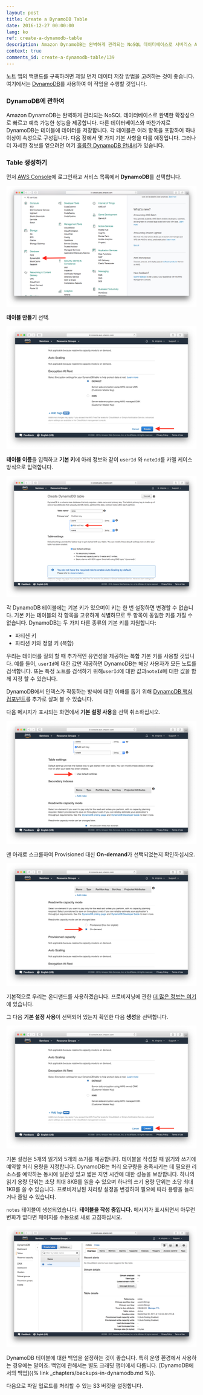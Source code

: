 ```yaml
---
layout: post
title: Create a DynamoDB Table
date: 2016-12-27 00:00:00
lang: ko
ref: create-a-dynamodb-table
description: Amazon DynamoDB는 완벽하게 관리되는 NoSQL 데이터베이스로 서버리스 API 백엔드에 동력을 공급합니다. DynamoDB는 테이블에 데이터를 저장하고 각 테이블에는 설정된 후에는 변경할 수없는 기본 키가 있습니다. 또한 DynamoDB 테이블에 대한 읽기 및 쓰기 설정을 통해 처리량 용량을 프로비저닝 할 예정입니다.
context: true
comments_id: create-a-dynamodb-table/139
---
```


노트 앱의 백앤드를 구축하려면 제일 먼저 데이터 저장 방법을 고려하는 것이 좋습니다. 여기에서는 [DynamoDB](https://aws.amazon.com/dynamodb/)를 사용하여 이 작업을 수행할 것입니다.

### DynamoDB에 관하여

Amazon DynamoDB는 완벽하게 관리되는 NoSQL 데이터베이스로 완벽한 확장성으로 빠르고 예측 가능한 성능을 제공합니다. 다른 데이터베이스와 마찬가지로 DynamoDB는 테이블에 데이터를 저장합니다. 각 테이블은 여러 항목을 포함하여 하나 이상이 속성으로 구성됩니다. 다음 장에서 몇 가지 기본 사항을 다룰 예정입니다. 그러나 더 자세한 정보를 얻으려면 여기 [훌륭한 DynamoDB 안내서](https://www.dynamodbguide.com)가 있습니다.

### Table 생성하기

먼저 [AWS Console](https://console.aws.amazon.com)에 로그인하고 서비스 목록에서 **DynamoDB**를 선택합니다.

![DynamoDB 서비스 선택 screenshot](/assets/dynamodb/select-dynamodb-service.png)

**테이블 만들기** 선택.

![DynamoDB Table 생성 screenshot](/assets/dynamodb/create-dynamodb-table.png)

**테이블 이름**을 입력하고 **기본 키**에 아래 정보와 같이 `userId` 와 `noteId`를 카멜 케이스 방식으로 입력합니다.

![테이블 기본키 생성 screenshot](/assets/dynamodb/set-table-primary-key.png)

각 DynamoDB 테이블에는 기본 키가 있으며이 키는 한 번 설정하면 변경할 수 없습니다. 기본 키는 테이블의 각 항목을 고유하게 식별하므로 두 항목이 동일한 키를 가질 수 없습니다. DynamoDB는 두 가지 다른 종류의 기본 키를 지원합니다:

* 파티션 키
* 파티션 키와 정렬 키 (복합)

우리는 데이터를 질의 할 때 추가적인 유연성을 제공하는 복합 기본 키를 사용할 것입니다. 예를 들어, `userId`에 대한 값만 제공하면 DynamoDB는 해당 사용자가 모든 노트를 검색합니다. 또는 특정 노트를 검색하기 위해`userId`에 대한 값과`noteId`에 대한 값을 함께 지정 할 수 있습니다.

DynamoDB에서 인덱스가 작동하는 방식에 대한 이해를 돕기 위해 [DynamoDB 핵심 컴포넌트][dynamodb-components]를 추가로 살펴 볼 수 있습니다.

다음 메시지가 표시되는 화면에서 **기본 설정 사용**을 선택 취소하십시오.

![기본 설정 사용 선택 취소 스크린샷](/assets/dynamodb/deselect-use-default-settings.png)

맨 아래로 스크롤하여 Provisioned 대신 **On-demand**가 선택되었는지 확인하십시오.

![프로비저닝대신 온디맨드 선택 스크린샷](/assets/dynamodb/select-on-demand-capacity.png)

기본적으로 우리는 온디맨드를 사용하겠습니다. 프로비저닝에 관한 [더 많은 정보는 여기](https://aws.amazon.com/dynamodb/pricing/provisioned/)에 있습니다.

그 다음 **기본 설정 사용**이 선택되어 있는지 확인한 다음 **생성**을 선택합니다.

![디폴트 선택하고 생성하는 스크린샷](/assets/dynamodb/create-dynamodb-table.png)

기본 설정은 5개의 읽기와 5개의 쓰기를 제공합니다. 테이블을 작성할 때 읽기와 쓰기에 예약할 처리 용량을 지정합니다. DynamoDB는 처리 요구량을 충족시키는 데 필요한 리소스를 예약하는 동시에 일관성 있고 짧은 지연 시간에 대한 성능을 보장합니다. 하나의 읽기 용량 단위는 초당 최대 8KB를 읽을 수 있으며 하나의 쓰기 용량 단위는 초당 최대 1KB를 쓸 수 있습니다. 프로비저닝된 처리량 설정을 변경하여 필요에 따라 용량을 늘리거나 줄일 수 있습니다.

`notes` 테이블이 생성되었습니다. **테이블을 작성 중입니다.** 메시지가 표시되면서 아무런 변화가 없다면 페이지를 수동으로 새로 고침하십시오.

![DynamoDB 서비스 선택 스크린샷](/assets/dynamodb/dynamodb-table-created.png)

DynamoDB 테이블에 대한 백업을 설정하는 것이 좋습니다. 특히 운영 환경에서 사용하는 경우에는 말이죠. 백업에 관해서는 별도 크래딧 챕터에서 다룹니다. [DynamoDB에서의 백업]({% link _chapters/backups-in-dynamodb.md %}).

다음으로 파일 업로드를 처리할 수 있는 S3 버킷을 설정합니다.

[dynamodb-components]: http://docs.aws.amazon.com/amazondynamodb/latest/developerguide/HowItWorks.CoreComponents.html
